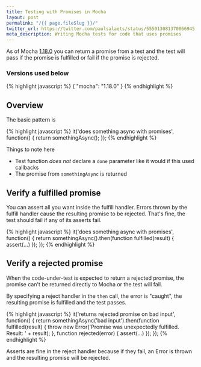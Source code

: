 ```yaml
---
title: Testing with Promises in Mocha
layout: post
permalink: "/{{ page.fileSlug }}/"
twitter_url: https://twitter.com/paulsalaets/status/555013081370066945
meta_description: Writing Mocha tests for code that uses promises
---
```


As of Mocha [1.18.0](https://github.com/mochajs/mocha/blob/master/HISTORY.md#1180--2014-03-13) you can return a promise from a test and the test will pass if the promise is fulfilled or fail if the promise is rejected.

### Versions used below

{% highlight javascript %}
{
  "mocha": "1.18.0"
}
{% endhighlight %}

## Overview

The basic pattern is

{% highlight javascript %}
it('does something async with promises', function() {
  return somethingAsync();
});
{% endhighlight %}

Things to note here

- Test function *does not* declare a `done` parameter like it would if this used callbacks
- The promise from `somethingAsync` is returned

## Verify a fulfilled promise

You can assert all you want inside the fulfill handler. Errors thrown by the fulfill handler cause the resulting promise to be rejected. That's fine, the test should fail if any of its asserts fail.

{% highlight javascript %}
it('does something async with promises', function() {
  return somethingAsync().then(function fulfilled(result) {
    assert(...)
  });
});
{% endhighlight %}

## Verify a rejected promise

When the code-under-test is expected to return a rejected promise, the promise can't be returned directly to Mocha or the test will fail.

By specifying a reject handler in the `then` call, the error is "caught", the resulting promise is fulfilled and the test passes.

{% highlight javascript %}
it('returns rejected promise on bad input', function() {
  return somethingAsync('bad input').then(function fulfilled(result) {
    throw new Error('Promise was unexpectedly fulfilled. Result: ' + result);
  }, function rejected(error) {
    assert(...)
  });
});
{% endhighlight %}

Asserts are fine in the reject handler because if they fail, an Error is thrown and the resulting promise will be rejected.
